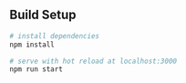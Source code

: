 
## Build Setup

``` bash
# install dependencies
npm install

# serve with hot reload at localhost:3000
npm run start
```